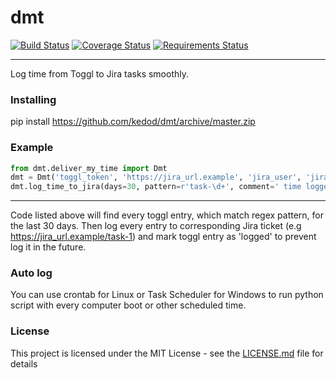 # dmt 
[![Build Status](https://travis-ci.org/kedod/dmt.svg?branch=master)](https://travis-ci.org/kedod/dmt)
[![Coverage Status](https://coveralls.io/repos/github/kedod/dmt/badge.svg?branch=master)](https://coveralls.io/github/kedod/dmt?branch=master&service=github)
[![Requirements Status](https://requires.io/github/kedod/dmt/requirements.svg?branch=master)](https://requires.io/github/kedod/dmt/requirements/?branch=master)
___
Log time from Toggl to Jira tasks smoothly.


### Installing

pip install https://github.com/kedod/dmt/archive/master.zip

### Example
```python
from dmt.deliver_my_time import Dmt
dmt = Dmt('toggl_token', 'https://jira_url.example', 'jira_user', 'jira_pass')
dmt.log_time_to_jira(days=30, pattern=r'task-\d+', comment=' time logged by dmt; toggle entry {}')
```
___
Code listed above will find every toggl entry, which match regex pattern, for the last 30 days. Then log every entry to corresponding Jira ticket (e.g https://jira_url.example/task-1) and mark toggl entry as 'logged' to prevent log it in the future.
 
### Auto log
You can use crontab for Linux or Task Scheduler for Windows to run python script with every computer boot or other scheduled time.
 

### License

This project is licensed under the MIT License - see the [LICENSE.md](LICENSE.md) file for details



